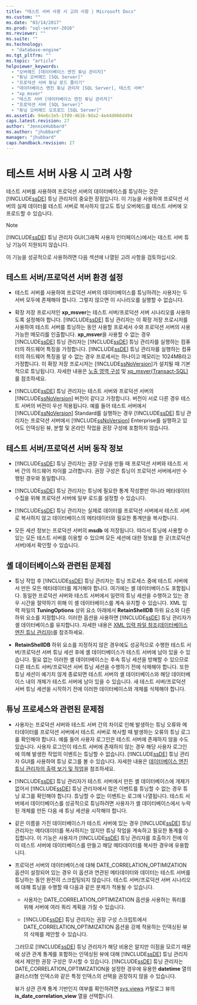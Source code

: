 ```yaml
---
title: "테스트 서버 사용 시 고려 사항 | Microsoft Docs"
ms.custom: ""
ms.date: "03/14/2017"
ms.prod: "sql-server-2016"
ms.reviewer: ""
ms.suite: ""
ms.technology: 
  - "database-engine"
ms.tgt_pltfrm: ""
ms.topic: "article"
helpviewer_keywords: 
  - "오버헤드 [데이터베이스 엔진 튜닝 관리자]"
  - "튜닝 오버헤드 [SQL Server]"
  - "프로덕션 서버 튜닝 로드 줄이기"
  - "데이터베이스 엔진 튜닝 관리자 [SQL Server], 테스트 서버"
  - "xp_msver"
  - "테스트 서버 [데이터베이스 엔진 튜닝 관리자]"
  - "프로덕션 서버 [SQL Server]"
  - "튜닝 오버헤드 오프로드 [SQL Server]"
ms.assetid: 94e6c3e5-1f09-4616-9da2-4e44d066d494
caps.latest.revision: 27
author: "JennieHubbard"
ms.author: "jhubbard"
manager: "jhubbard"
caps.handback.revision: 27
---
```

# 테스트 서버 사용 시 고려 사항
  테스트 서버를 사용하여 프로덕션 서버의 데이터베이스를 튜닝하는 것은 [!INCLUDE[ssDE](../../includes/ssde-md.md)] 튜닝 관리자의 중요한 장점입니다. 이 기능을 사용하여 프로덕션 서버의 실제 데이터를 테스트 서버로 복사하지 않고도 튜닝 오버헤드를 테스트 서버에 오프로드할 수 있습니다.  
  
> [!NOTE]  
>  [!INCLUDE[ssDE](../../includes/ssde-md.md)] 튜닝 관리자 GUI(그래픽 사용자 인터페이스)에서는 테스트 서버 튜닝 기능이 지원되지 않습니다.  
  
 이 기능을 성공적으로 사용하려면 다음 섹션에 나열된 고려 사항을 검토하십시오.  
  
## 테스트 서버/프로덕션 서버 환경 설정  
  
-   테스트 서버를 사용하여 프로덕션 서버의 데이터베이스를 튜닝하려는 사용자는 두 서버 모두에 존재해야 합니다. 그렇지 않으면 이 시나리오를 실행할 수 없습니다.  
  
-   확장 저장 프로시저인 **xp_msver**는 테스트 서버/프로덕션 서버 시나리오를 사용하도록 설정해야 합니다. [!INCLUDE[ssDE](../../includes/ssde-md.md)] 튜닝 관리자는 이 확장 저장 프로시저를 사용하여 테스트 서버를 튜닝하는 동안 사용할 프로세서 수와 프로덕션 서버의 사용 가능한 메모리를 인출합니다. **xp_msver**을 사용할 수 없는 경우 [!INCLUDE[ssDE](../../includes/ssde-md.md)] 튜닝 관리자는 [!INCLUDE[ssDE](../../includes/ssde-md.md)] 튜닝 관리자를 실행하는 컴퓨터의 하드웨어 특징을 가정합니다. [!INCLUDE[ssDE](../../includes/ssde-md.md)] 튜닝 관리자를 실행하는 컴퓨터의 하드웨어 특징을 알 수 없는 경우 프로세서는 하나이고 메모리는 1024MB라고 가정합니다. 이 확장 저장 프로시저는 [!INCLUDE[ssNoVersion](../../includes/ssnoversion-md.md)]가 설치될 때 기본적으로 튜닝됩니다. 자세한 내용은 [노출 영역 구성](../../relational-databases/security/surface-area-configuration.md) 및 [xp_msver&#40;Transact-SQL&#41;](../../relational-databases/system-stored-procedures/xp-msver-transact-sql.md)를 참조하세요.  
  
-   [!INCLUDE[ssDE](../../includes/ssde-md.md)] 튜닝 관리자는 테스트 서버와 프로덕션 서버의 [!INCLUDE[ssNoVersion](../../includes/ssnoversion-md.md)] 버전이 같다고 가정합니다. 버전이 서로 다른 경우 테스트 서버의 버전이 우선 적용됩니다. 예를 들어 테스트 서버에서 [!INCLUDE[ssNoVersion](../../includes/ssnoversion-md.md)] Standard를 실행하는 경우 [!INCLUDE[ssDE](../../includes/ssde-md.md)] 튜닝 관리자는 프로덕션 서버에서 [!INCLUDE[ssNoVersion](../../includes/ssnoversion-md.md)] Enterprise를 실행하고 있어도 인덱싱된 뷰, 분할 및 온라인 작업을 권장 구성에 포함하지 않습니다.  
  
## 테스트 서버/프로덕션 서버 동작 정보  
  
-   [!INCLUDE[ssDE](../../includes/ssde-md.md)] 튜닝 관리자는 권장 구성을 만들 때 프로덕션 서버와 테스트 서버 간의 하드웨어 차이를 고려합니다. 권장 구성은 튜닝이 프로덕션 서버에서만 수행된 경우와 동일합니다.  
  
-   [!INCLUDE[ssDE](../../includes/ssde-md.md)] 튜닝 관리자는 튜닝에 필요한 통계 작성뿐만 아니라 메타데이터 수집을 위해 프로덕션 서버에 일부 로드를 설정할 수 있습니다.  
  
-   [!INCLUDE[ssDE](../../includes/ssde-md.md)] 튜닝 관리자는 실제로 데이터를 프로덕션 서버에서 테스트 서버로 복사하지 않고 데이터베이스의 메타데이터와 필요한 통계만을 복사합니다.  
  
-   모든 세션 정보는 프로덕션 서버의 **msdb** 에 저장됩니다. 따라서 튜닝에 사용할 수 있는 모든 테스트 서버를 이용할 수 있으며 모든 세션에 대한 정보를 한 곳(프로덕션 서버)에서 확인할 수 있습니다.  
  
## 셸 데이터베이스와 관련된 문제점  
  
-   튜닝 작업 후 [!INCLUDE[ssDE](../../includes/ssde-md.md)] 튜닝 관리자는 튜닝 프로세스 중에 테스트 서버에서 만든 모든 메타데이터를 제거해야 합니다. 여기에는 셸 데이터베이스도 포함됩니다. 동일한 프로덕션 서버와 테스트 서버에서 일련의 튜닝 세션을 수행하고 있는 경우 시간을 절약하기 위해 이 셸 데이터베이스를 계속 유지할 수 있습니다. XML 입력 파일의 **TuningOptions** 상위 요소 아래에서 **RetainShellDB** 하위 요소와 다른 하위 요소를 지정합니다. 이러한 옵션을 사용하면 [!INCLUDE[ssDE](../../includes/ssde-md.md)] 튜닝 관리자가 셸 데이터베이스를 유지합니다. 자세한 내용은 [XML 입력 파일 참조&#40;데이터베이스 엔진 튜닝 관리자&#41;](../../tools/dta/xml-input-file-reference-database-engine-tuning-advisor.md)를 참조하세요.  
  
-   **RetainShellDB** 하위 요소를 지정하지 않은 경우에도 성공적으로 수행한 테스트 서버/프로덕션 서버 튜닝 세션 후에 셸 데이터베이스가 테스트 서버에 남아 있을 수 있습니다. 필요 없는 이러한 셸 데이터베이스는 후속 튜닝 세션을 방해할 수 있으므로 다른 테스트 서버/프로덕션 서버 튜닝 세션을 수행하기 전에 삭제해야 합니다. 또한 튜닝 세션이 예기치 않게 종료되면 테스트 서버의 셸 데이터베이스와 해당 데이터베이스 내의 개체가 테스트 서버에 남아 있을 수 있습니다. 새 테스트 서버/프로덕션 서버 튜닝 세션을 시작하기 전에 이러한 데이터베이스와 개체를 삭제해야 합니다.  
  
## 튜닝 프로세스와 관련된 문제점  
  
-   사용자는 프로덕션 서버와 테스트 서버 간의 차이로 인해 발생하는 튜닝 오류와 메타데이터를 프로덕션 서버에서 테스트 서버로 복사할 때 발생하는 오류의 튜닝 로그를 확인해야 합니다. 예를 들어 사용자 로그인은 테스트 서버에 존재하지 않을 수도 있습니다. 사용자 로그인이 테스트 서버에 존재하지 않는 경우 해당 사용자 로그인에 의해 발생한 작업의 이벤트는 튜닝할 수 없습니다. [!INCLUDE[ssDE](../../includes/ssde-md.md)] 튜닝 관리자 GUI를 사용하여 튜닝 로그를 볼 수 있습니다. 자세한 내용은 [데이터베이스 엔진 튜닝 관리자의 출력 보기 및 작업](../../relational-databases/performance/view-and-work-with-the-output-from-the-database-engine-tuning-advisor.md)을 참조하세요.  
  
-   [!INCLUDE[ssDE](../../includes/ssde-md.md)] 튜닝 관리자가 테스트 서버에서 만든 셸 데이터베이스에 개체가 없어서 [!INCLUDE[ssDE](../../includes/ssde-md.md)] 튜닝 관리자에서 많은 이벤트를 튜닝할 수 없는 경우 튜닝 로그를 확인해야 합니다. 튜닝할 수 없는 이벤트는 로그에 나열됩니다. 테스트 서버에서 데이터베이스를 성공적으로 튜닝하려면 사용자가 셸 데이터베이스에서 누락된 개체를 만든 다음 새 튜닝 세션을 시작해야 합니다.  
  
-   같은 이름을 가진 데이터베이스가 테스트 서버에 있는 경우 [!INCLUDE[ssDE](../../includes/ssde-md.md)] 튜닝 관리자는 메타데이터를 복사하지는 않지만 튜닝 작업을 계속하고 필요한 통계를 수집합니다. 이 기능은 사용자가 [!INCLUDE[ssDE](../../includes/ssde-md.md)] 튜닝 관리자를 호출하기 전에 이미 테스트 서버에 데이터베이스를 만들고 해당 메타데이터를 복사한 경우에 유용합니다.  
  
-   프로덕션 서버의 데이터베이스에 대해 DATE_CORRELATION_OPTIMIZATION 옵션이 설정되어 있는 경우 이 옵션과 연관된 메타데이터와 데이터는 테스트 서버를 튜닝하는 동안 완전히 스크립팅되지 않습니다. 테스트 서버/프로덕션 서버 시나리오에 대해 튜닝을 수행할 때 다음과 같은 문제가 적용될 수 있습니다.  
  
    -   사용자는 DATE_CORRELATION_OPTIMIZATION 옵션을 사용하는 쿼리를 위해 서버에 여러 쿼리 계획을 가질 수 있습니다.  
  
    -   [!INCLUDE[ssDE](../../includes/ssde-md.md)] 튜닝 관리자는 권장 구성 스크립트에서 DATE_CORRELATION_OPTIMIZATION 옵션을 강제 적용하는 인덱싱된 뷰의 삭제를 제안할 수 있습니다.  
  
     그러므로 [!INCLUDE[ssDE](../../includes/ssde-md.md)] 튜닝 관리자가 해당 비용은 알지만 이점을 모르기 때문에 상관 관계 통계를 포함하는 인덱싱된 뷰에 대해 [!INCLUDE[ssDE](../../includes/ssde-md.md)] 튜닝 관리자에서 제안한 권장 구성은 무시할 수 있습니다. [!INCLUDE[ssDE](../../includes/ssde-md.md)] 튜닝 관리자는 DATE_CORRELATION_OPTIMIZATION을 설정한 경우에 유용한 **datetime** 열의 클러스터형 인덱스와 같은 특정 인덱스의 선택을 권장하지 않을 수 있습니다.  
  
     뷰가 상관 관계 통계 기반인지 여부를 확인하려면 [sys.views](../../relational-databases/system-catalog-views/sys-views-transact-sql.md) 카탈로그 뷰의 **is_date_correlation_view** 열을 선택합니다.  
  
  